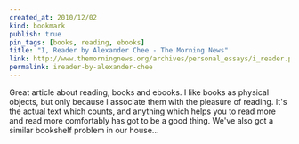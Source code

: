 ```yaml
---
created_at: 2010/12/02
kind: bookmark
publish: true
pin_tags: [books, reading, ebooks]
title: "I, Reader by Alexander Chee - The Morning News"
link: http://www.themorningnews.org/archives/personal_essays/i_reader.php
permalink: ireader-by-alexander-chee
---
```


Great article about reading, books and ebooks. I like books as physical objects, but only because I associate them with the pleasure of reading. It's the actual text which counts, and anything which helps you to read more and read more comfortably has got to be a good thing. We've also got a similar bookshelf problem in our house...

